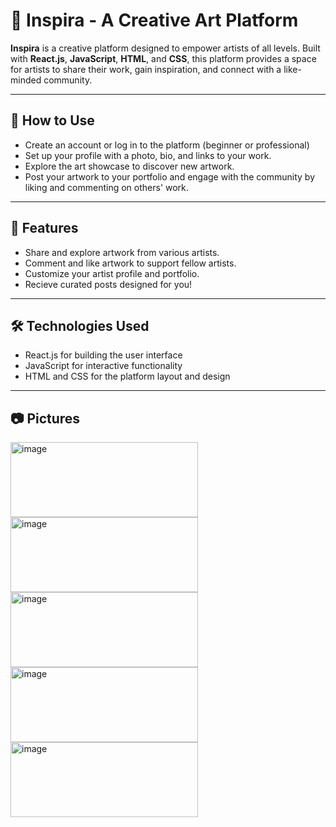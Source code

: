 # 🎨 **Inspira - A Creative Art Platform**

**Inspira** is a creative platform designed to empower artists of all levels. Built with **React.js**, **JavaScript**, **HTML**, and **CSS**, this platform provides a space for artists to share their work, gain inspiration, and connect with a like-minded community.

---

## 📱 **How to Use**

- Create an account or log in to the platform (beginner or professional)
- Set up your profile with a photo, bio, and links to your work.
- Explore the art showcase to discover new artwork.
- Post your artwork to your portfolio and engage with the community by liking and commenting on others' work.

---

## 🚀 **Features**

- Share and explore artwork from various artists.
- Comment and like artwork to support fellow artists.
- Customize your artist profile and portfolio.
- Recieve curated posts designed for you!

---

## 🛠 **Technologies Used**

- React.js for building the user interface
- JavaScript for interactive functionality
- HTML and CSS for the platform layout and design

---

## 📷 **Pictures**

<p float="left">
  <img width="300" height="120" alt="image" src="https://github.com/user-attachments/assets/4ff44f14-8d69-44b0-8268-b3b182f7543c" />
  <img width="300" height="120" alt="image" src="https://github.com/user-attachments/assets/c05fb9f1-efac-42b4-acdb-97c9eb5105b1" />
  <img width="300" height="120" alt="image" src="https://github.com/user-attachments/assets/0806b6ea-81f2-4271-838e-47e49d2aa728" />
  <img width="300" height="120" alt="image" src="https://github.com/user-attachments/assets/cf980956-8fa6-4560-b75e-4666c415c83d" />
  <img width="300" height="120" alt="image" src="https://github.com/user-attachments/assets/0892f020-7f69-4476-8968-cc10210de893" />
</p>



